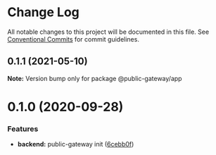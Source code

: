 # Change Log

All notable changes to this project will be documented in this file.
See [Conventional Commits](https://conventionalcommits.org) for commit guidelines.

## 0.1.1 (2021-05-10)

**Note:** Version bump only for package @public-gateway/app

# 0.1.0 (2020-09-28)

### Features

- **backend:** public-gateway init ([6cebb0f](https://github.com/Atlantis-Lab/serenity/commit/6cebb0f19d1b165404efaa68b28acec17ed3d5e2))
